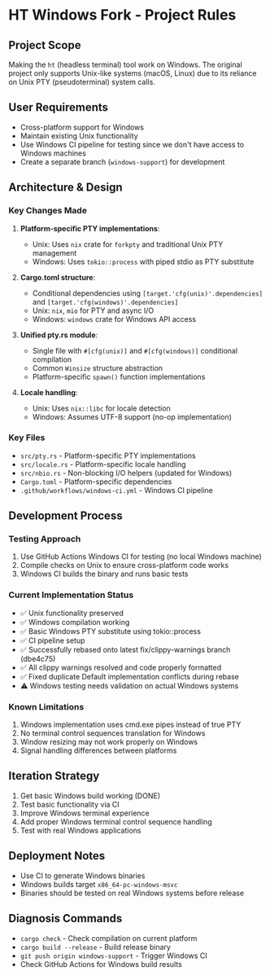 # HT Windows Fork - Project Rules

## Project Scope
Making the `ht` (headless terminal) tool work on Windows. The original project only supports Unix-like systems (macOS, Linux) due to its reliance on Unix PTY (pseudoterminal) system calls.

## User Requirements
- Cross-platform support for Windows
- Maintain existing Unix functionality
- Use Windows CI pipeline for testing since we don't have access to Windows machines
- Create a separate branch (`windows-support`) for development

## Architecture & Design

### Key Changes Made
1. **Platform-specific PTY implementations**:
   - Unix: Uses `nix` crate for `forkpty` and traditional Unix PTY management
   - Windows: Uses `tokio::process` with piped stdio as PTY substitute

2. **Cargo.toml structure**:
   - Conditional dependencies using `[target.'cfg(unix)'.dependencies]` and `[target.'cfg(windows)'.dependencies]`
   - Unix: `nix`, `mio` for PTY and async I/O
   - Windows: `windows` crate for Windows API access

3. **Unified pty.rs module**:
   - Single file with `#[cfg(unix)]` and `#[cfg(windows)]` conditional compilation
   - Common `Winsize` structure abstraction
   - Platform-specific `spawn()` function implementations

4. **Locale handling**:
   - Unix: Uses `nix::libc` for locale detection
   - Windows: Assumes UTF-8 support (no-op implementation)

### Key Files
- `src/pty.rs` - Platform-specific PTY implementations
- `src/locale.rs` - Platform-specific locale handling
- `src/nbio.rs` - Non-blocking I/O helpers (updated for Windows)
- `Cargo.toml` - Platform-specific dependencies
- `.github/workflows/windows-ci.yml` - Windows CI pipeline

## Development Process

### Testing Approach
1. Use GitHub Actions Windows CI for testing (no local Windows machine)
2. Compile checks on Unix to ensure cross-platform code works
3. Windows CI builds the binary and runs basic tests

### Current Implementation Status
- ✅ Unix functionality preserved
- ✅ Windows compilation working
- ✅ Basic Windows PTY substitute using tokio::process
- ✅ CI pipeline setup
- ✅ Successfully rebased onto latest fix/clippy-warnings branch (dbe4c75)
- ✅ All clippy warnings resolved and code properly formatted
- ✅ Fixed duplicate Default implementation conflicts during rebase
- ⚠️  Windows testing needs validation on actual Windows systems

### Known Limitations
1. Windows implementation uses cmd.exe pipes instead of true PTY
2. No terminal control sequences translation for Windows
3. Window resizing may not work properly on Windows
4. Signal handling differences between platforms

## Iteration Strategy
1. Get basic Windows build working (DONE)
2. Test basic functionality via CI
3. Improve Windows terminal experience
4. Add proper Windows terminal control sequence handling
5. Test with real Windows applications

## Deployment Notes
- Use CI to generate Windows binaries
- Windows builds target `x86_64-pc-windows-msvc`
- Binaries should be tested on real Windows systems before release

## Diagnosis Commands
- `cargo check` - Check compilation on current platform
- `cargo build --release` - Build release binary
- `git push origin windows-support` - Trigger Windows CI
- Check GitHub Actions for Windows build results
